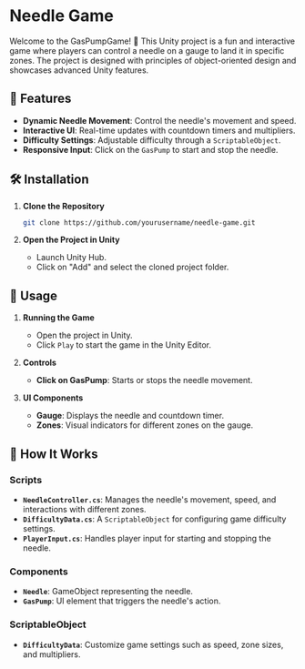 # Needle Game

Welcome to the GasPumpGame! 🎯 This Unity project is a fun and interactive game where players can control a needle on a gauge to land it in specific zones. The project is designed with principles of object-oriented design and showcases advanced Unity features.

## 🌟 Features

- **Dynamic Needle Movement**: Control the needle's movement and speed.
- **Interactive UI**: Real-time updates with countdown timers and multipliers.
- **Difficulty Settings**: Adjustable difficulty through a `ScriptableObject`.
- **Responsive Input**: Click on the `GasPump` to start and stop the needle.

## 🛠 Installation

1. **Clone the Repository**

   ```bash
   git clone https://github.com/yourusername/needle-game.git
   ```

2. **Open the Project in Unity**

   - Launch Unity Hub.
   - Click on "Add" and select the cloned project folder.

## 🚀 Usage

1. **Running the Game**

   - Open the project in Unity.
   - Click `Play` to start the game in the Unity Editor.

2. **Controls**

   - **Click on GasPump**: Starts or stops the needle movement.

3. **UI Components**

   - **Gauge**: Displays the needle and countdown timer.
   - **Zones**: Visual indicators for different zones on the gauge.

## 🔧 How It Works

### **Scripts**

- **`NeedleController.cs`**: Manages the needle's movement, speed, and interactions with different zones.
- **`DifficultyData.cs`**: A `ScriptableObject` for configuring game difficulty settings.
- **`PlayerInput.cs`**: Handles player input for starting and stopping the needle.

### **Components**

- **`Needle`**: GameObject representing the needle.
- **`GasPump`**: UI element that triggers the needle's action.

### **ScriptableObject**

- **`DifficultyData`**: Customize game settings such as speed, zone sizes, and multipliers.
